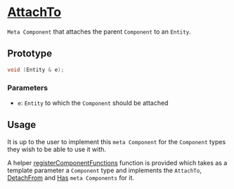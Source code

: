 # [AttachTo](AttachTo.hpp)

`Meta Component` that attaches the parent `Component` to an `Entity`.

## Prototype

```cpp
void (Entity & e);
```

### Parameters

* `e`: `Entity` to which the `Component` should be attached

## Usage

It is up to the user to implement this `meta Component` for the `Component` types they wish to be able to use it with.

A helper [registerComponentFunctions](../../helpers/RegisterComponentFunctions.md) function is provided which takes as a template parameter a `Component` type and implements the `AttachTo`, [DetachFrom](DetachFrom.md) and [Has](Has.md) `meta Components` for it.